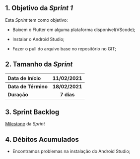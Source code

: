 ## 1. Objetivo da _Sprint 1_

<p align="justify">Esta <i>Sprint</i> tem como objetivo:</p>

- Baixem o Flutter em alguma plataforma disponível(VScode);

- Instalar o Android Studio;

- Fazer o pull do arquivo base no repositório no GIT;

## 2. Tamanho da _Sprint_

| Data de Início | 11/02/2021 |
|:--|:--:|
| **Data de Término** | **18/02/2021** |
| **Duração** | **7 dias** |


## 3. Sprint Backlog

[Milestone](https://github.com/fga-eps-mds/MDS-2020-2-G9/milestone/4?closed=1) da _Sprint_

## 4. Débitos Acumulados

- Encontramos problemas na instalação do Android Studio;






